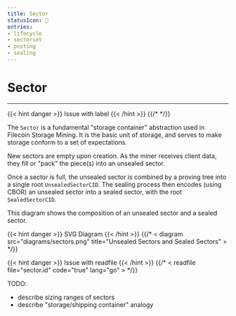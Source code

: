 ```yaml
---
title: Sector
statusIcon: 🔁
entries:
- lifecycle
- sectorset
- posting
- sealing
---
```


# Sector
---

{{< hint danger >}}
Issue with label
{{< /hint >}}
{{/* <label sector> */}}

The `Sector` is a fundamental "storage container" abstraction used in Filecoin Storage Mining. It is the basic unit of storage,
and serves to make storage conform to a set of expectations.

New sectors are empty upon creation. As the miner receives client data, they fill or "pack" the piece(s) into an unsealed sector.

Once a sector is full, the unsealed sector is combined by a proving tree into a single root `UnsealedSectorCID`. The sealing process then encodes (using CBOR) an unsealed sector into a sealed sector, with the root `SealedSectorCID`.

This diagram shows the composition of an unsealed sector and a sealed sector.

{{< hint danger >}}
SVG Diagram
{{< /hint >}}
{{/* < diagram src="diagrams/sectors.png" title="Unsealed Sectors and Sealed Sectors" > */}}

{{< hint danger >}}
Issue with readfile
{{< /hint >}}
{{/* < readfile file="sector.id" code="true" lang="go" > */}}


TODO:

- describe sizing ranges of sectors
- describe "storage/shipping container" analogy

